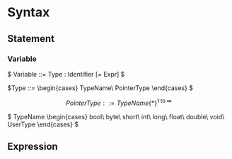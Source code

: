 # Syntax

## Statement

### Variable
$
Variable ::= Type \: Identifier [= Expr] 
$

$Type ::= \begin{cases}
TypeName\\
PointerType
\end{cases}
$

$$PointerType ::= TypeName \{*\}^\text{1 to $\infty$}$$

$
TypeName 
\begin{cases}
bool\\
byte\\
short\\
int\\
long\\
float\\
double\\
void\\
UserType
\end{cases}
$
## Expression

